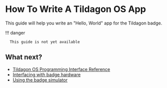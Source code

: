 # How To Write A Tildagon OS App

This guide will help you write an "Hello, World" app for the Tildagon badge.

!!! danger

      This guide is not yet available

## What next?

<div class="grid cards" markdown>

- [Tildagon OS Programming Interface Reference](./reference)
- [Interfacing with badge hardware](./guides/using-badge-hardware)
- [Using the badge simulator][simulator]

</div>

[simulator]: https://github.com/emfcamp/badge-2024-software/tree/main/sim
